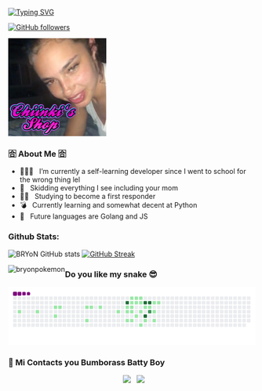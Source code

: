 [![Typing SVG](https://readme-typing-svg.herokuapp.com?color=%23F709E5&lines=I'm+BRYoN)](https://git.io/typing-svg)  


[![GitHub followers](https://img.shields.io/github/followers/bryonpokemon.svg?style=social&label=Followers)](https://github.com/bryonpokemon?tab=followers)

  
<img align="center" alt="Logo" width="200" src="https://github.com/bryonpokemon/bryonpokemon/blob/main/ass/server%20banner.jpg"/>

<h3> 🈴 About Me 🈴 </h3>

- 👨🏽‍🦼 &nbsp; I’m currently a self-learning developer since I went to school for the wrong thing lel
- 🤔 &nbsp; Skidding everything I see including your mom
- 👮🏿 &nbsp; Studying to become a first responder
- 💣 &nbsp; Currently learning and somewhat decent at Python
- 🦍 &nbsp; Future languages are Golang and JS
  
### Github Stats:

![BRYoN GitHub stats](https://github-readme-stats.vercel.app/api?username=bryonpokemon&show_icons=true&theme=radical) 
[![GitHub Streak](https://github-readme-streak-stats.herokuapp.com/?user=bryonpokemon&theme=radical)](https://git.io/streak-stats) 
<p><img align="left" src="https://github-readme-stats.vercel.app/api/top-langs/?username=bryonpokemon&layout=compact&text_color=daf7dc&bg_color=151515" alt="bryonpokemon" /></p>

### Do you like my snake 😎

![snake gif](https://github.com/bryonpokemon/bryonpokemon/blob/output/github-contribution-grid-snake.gif) 

<h3> 👾  Mi Contacts you Bumborass Batty Boy </h3>

<p align="center">
&nbsp; <a href="https://discord.gg/CRpJS9yGFG" target="_blank" rel="noopener noreferrer"><img src="https://raw.githubusercontent.com/rahuldkjain/github-profile-readme-generator/master/src/images/icons/Social/discord.svg" width="50" /></a>  
&nbsp; <a  target="_blank" rel="noopener noreferrer"><img src="https://img.icons8.com/fluency/344/telegram-app.png" width="50" /></a>  
</p>


